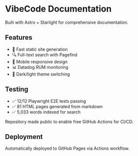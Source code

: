 # VibeCode Documentation

Built with Astro + Starlight for comprehensive documentation.

## Features
- 🚀 Fast static site generation
- 🔍 Full-text search with Pagefind
- 📱 Mobile responsive design  
- 📊 Datadog RUM monitoring
- 🎨 Dark/light theme switching

## Testing
- ✅ 12/12 Playwright E2E tests passing
- ✅ 81 HTML pages generated from markdown
- ✅ 5,033 words indexed for search

Repository made public to enable free GitHub Actions for CI/CD.

## Deployment
Automatically deployed to GitHub Pages via Actions workflow.